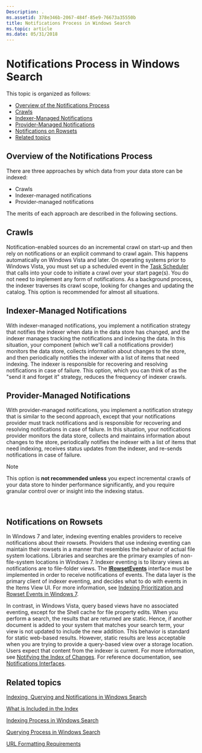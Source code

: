 ```yaml
---
Description: .
ms.assetid: 378e346b-2067-484f-85e9-76673a35550b
title: Notifications Process in Windows Search
ms.topic: article
ms.date: 05/31/2018
---
```


# Notifications Process in Windows Search

This topic is organized as follows:

-   [Overview of the Notifications Process](#overview-of-the-notifications-process)
-   [Crawls](#crawls)
-   [Indexer-Managed Notifications](#indexer-managed-notifications)
-   [Provider-Managed Notifications](#provider-managed-notifications)
-   [Notifications on Rowsets](#notifications-on-rowsets)
-   [Related topics](#related-topics)

## Overview of the Notifications Process

There are three approaches by which data from your data store can be indexed:

-   Crawls
-   Indexer-managed notifications
-   Provider-managed notifications

The merits of each approach are described in the following sections.

## Crawls

Notification-enabled sources do an incremental crawl on start-up and then rely on notifications or an explicit command to crawl again. This happens automatically on Windows Vista and later. On operating systems prior to Windows Vista, you must set up a scheduled event in the [Task Scheduler](https://msdn.microsoft.com/library/aa383614(VS.85).aspx) that calls into your code to initiate a crawl over your start page(s). You do not need to implement any form of notifications. As a background process, the indexer traverses its crawl scope, looking for changes and updating the catalog. This option is recommended for almost all situations.

## Indexer-Managed Notifications

With indexer-managed notifications, you implement a notification strategy that notifies the indexer when data in the data store has changed, and the indexer manages tracking the notifications and indexing the data. In this situation, your component (which we'll call a notifications provider) monitors the data store, collects information about changes to the store, and then periodically notifies the indexer with a list of items that need indexing. The indexer is responsible for recovering and resolving notifications in case of failure. This option, which you can think of as the "send it and forget it" strategy, reduces the frequency of indexer crawls.

## Provider-Managed Notifications

With provider-managed notifications, you implement a notification strategy that is similar to the second approach, except that your notifications provider must track notifications and is responsible for recovering and resolving notifications in case of failure. In this situation, your notifications provider monitors the data store, collects and maintains information about changes to the store, periodically notifies the indexer with a list of items that need indexing, receives status updates from the indexer, and re-sends notifications in case of failure.

> [!Note]  
> This option is **not recommended unless** you expect incremental crawls of your data store to hinder performance significantly, and you require granular control over or insight into the indexing status.

 

## Notifications on Rowsets

In Windows 7 and later, indexing eventing enables providers to receive notifications about their rowsets. Providers that use indexing eventing can maintain their rowsets in a manner that resembles the behavior of actual file system locations. Libraries and searches are the primary examples of non-file-system locations in Windows 7. Indexer eventing is to library views as notifications are to file-folder views. The [**IRowsetEvents**](/windows/desktop/api/Searchapi/nn-searchapi-irowsetevents) interface must be implemented in order to receive notifications of events. The data layer is the primary client of indexer eventing, and decides what to do with events in the Items View UI. For more information, see [Indexing Prioritization and Rowset Events in Windows 7](indexing-prioritization-and-rowset-events.md).

In contrast, in Windows Vista, query based views have no associated eventing, except for the Shell cache for file property edits. When you perform a search, the results that are returned are static. Hence, if another document is added to your system that matches your search term, your view is not updated to include the new addition. This behavior is standard for static web-based results. However, static results are less acceptable when you are trying to provide a query-based view over a storage location. Users expect that content from the indexer is current. For more information, see [Notifying the Index of Changes](-search-3x-wds-notifyingofchanges.md). For reference documentation, see [Notifications Interfaces](-search-notifications-interfaces-entry-page.md).

## Related topics

<dl> <dt>

[Indexing, Querying and Notifications in Windows Search](-search-3x-wds-included-in-index.md)
</dt> <dt>

[What is Included in the Index](-search-indexing-process-overview.md)
</dt> <dt>

[Indexing Process in Windows Search](-search-indexing-process-overview.md)
</dt> <dt>

[Querying Process in Windows Search](querying-process--windows-search-.md)
</dt> <dt>

[URL Formatting Requirements](url-formatting-requirements.md)
</dt> </dl>

 

 



